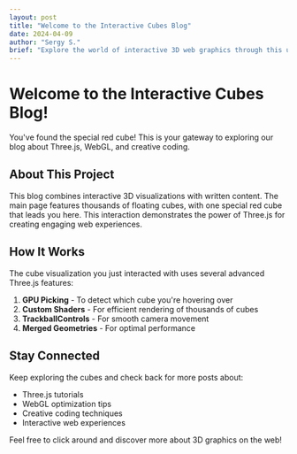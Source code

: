 ```yaml
---
layout: post
title: "Welcome to the Interactive Cubes Blog"
date: 2024-04-09
author: "Sergy S."
brief: "Explore the world of interactive 3D web graphics through this unique cube-based interface. Click to discover more about Three.js and creative coding."
---
```


# Welcome to the Interactive Cubes Blog!

You've found the special red cube! This is your gateway to exploring our blog about Three.js, WebGL, and creative coding.

## About This Project

This blog combines interactive 3D visualizations with written content. The main page features thousands of floating cubes, with one special red cube that leads you here. This interaction demonstrates the power of Three.js for creating engaging web experiences.

## How It Works

The cube visualization you just interacted with uses several advanced Three.js features:

1. **GPU Picking** - To detect which cube you're hovering over
2. **Custom Shaders** - For efficient rendering of thousands of cubes
3. **TrackballControls** - For smooth camera movement
4. **Merged Geometries** - For optimal performance

## Stay Connected

Keep exploring the cubes and check back for more posts about:
- Three.js tutorials
- WebGL optimization tips
- Creative coding techniques
- Interactive web experiences

Feel free to click around and discover more about 3D graphics on the web! 